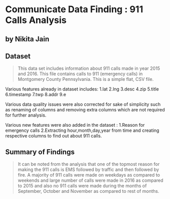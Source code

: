 # Communicate Data Finding : 911 Calls Analysis
## by Nikita Jain


## Dataset

> This data set includes information about 911 calls made in year 2015 and 2016.
This file contains calls to 911 (emergency calls) in Montgomery County Pennsylvania. This is a simple flat, CSV file.

Various features already in dataset includes:
1.lat
2.lng
3.desc
4.zip
5.title
6.timestamp
7.twp
8.addr
9.e

Various data quality issues were also corrected for sake of simplicity such as renaming of columns and removing extra columns which are not required for 
further analysis.

Various new features were also added in the dataset :
1.Reason for emergency calls
2.Extracting hour,month,day,year from time and creating respective columns to find out about 911 calls.


## Summary of Findings

> It can be noted from the analysis that one of the topmost reason for making the 911  calls is EMS followed by traffic and then followed by fire.
A majority of 911 calls were made on weekdays as compared to weekends and large number of calls were made in 2016 as compared to 2015 and also no 911 calls were
made during the months of September, October and November as compared to rest of months.



